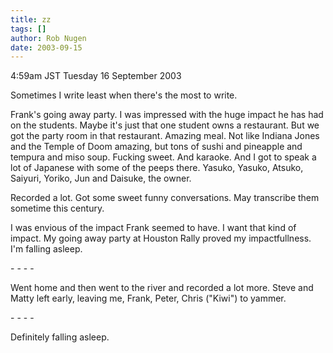 ```yaml
---
title: zz
tags: []
author: Rob Nugen
date: 2003-09-15
---
```


<p class=date>4:59am JST Tuesday 16 September 2003</p>

<p>Sometimes I write least when there's the most to write.</p>

<p>Frank's going away party. I was impressed with the huge impact he
has had on the students.  Maybe it's just that one student owns a
restaurant.  But we got the party room in that restaurant.  Amazing
meal.   Not like Indiana Jones and the Temple of Doom amazing, but
tons of sushi and pineapple and tempura and miso soup.  Fucking
sweet.  And karaoke.  And I got to speak a lot of Japanese with some
of the peeps there.  Yasuko, Yasuko, Atsuko, Saiyuri, Yoriko, Jun and
Daisuke, the owner.</p>

<p>Recorded a lot.  Got some sweet funny conversations.  May
transcribe them sometime this century.</p>

<p>I was envious of the impact Frank seemed to have.  I want that kind
of impact.  My going away party at Houston Rally proved my
impactfullness.  I'm falling asleep.</p>

<p>- - - -</p>

<p>Went home and then went to the river and recorded a lot more.
Steve and Matty left early, leaving me, Frank, Peter, Chris ("Kiwi")
to yammer.</p>

<p>- - - -</p>

<p>Definitely falling asleep.</p>
